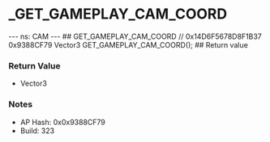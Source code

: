 # _GET_GAMEPLAY_CAM_COORD

--- ns: CAM --- ## GET_GAMEPLAY_CAM_COORD  // 0x14D6F5678D8F1B37 0x9388CF79 Vector3 GET_GAMEPLAY_CAM_COORD();   ## Return value

### Return Value
* Vector3

### Notes
* AP Hash: 0x0x9388CF79
* Build: 323

